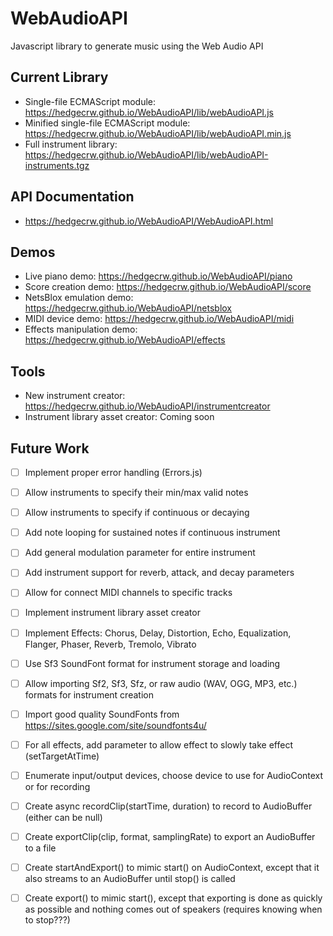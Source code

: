 # WebAudioAPI
Javascript library to generate music using the Web Audio API

## Current Library
 - Single-file ECMAScript module: https://hedgecrw.github.io/WebAudioAPI/lib/webAudioAPI.js
 - Minified single-file ECMAScript module: https://hedgecrw.github.io/WebAudioAPI/lib/webAudioAPI.min.js
 - Full instrument library: https://hedgecrw.github.io/WebAudioAPI/lib/webAudioAPI-instruments.tgz

## API Documentation

 - https://hedgecrw.github.io/WebAudioAPI/WebAudioAPI.html

## Demos
 - Live piano demo: https://hedgecrw.github.io/WebAudioAPI/piano
 - Score creation demo: https://hedgecrw.github.io/WebAudioAPI/score
 - NetsBlox emulation demo: https://hedgecrw.github.io/WebAudioAPI/netsblox
 - MIDI device demo: https://hedgecrw.github.io/WebAudioAPI/midi
 - Effects manipulation demo: https://hedgecrw.github.io/WebAudioAPI/effects

## Tools
 - New instrument creator: https://hedgecrw.github.io/WebAudioAPI/instrumentcreator
 - Instrument library asset creator: Coming soon

## Future Work

 - [ ] Implement proper error handling (Errors.js)
 - [ ] Allow instruments to specify their min/max valid notes
 - [ ] Allow instruments to specify if continuous or decaying
 - [ ] Add note looping for sustained notes if continuous instrument
 - [ ] Add general modulation parameter for entire instrument
 - [ ] Add instrument support for reverb, attack, and decay parameters
 - [ ] Allow for connect MIDI channels to specific tracks
 - [ ] Implement instrument library asset creator
 - [ ] Implement Effects: Chorus, Delay, Distortion, Echo, Equalization, Flanger, Phaser, Reverb, Tremolo, Vibrato
 - [ ] Use Sf3 SoundFont format for instrument storage and loading
 - [ ] Allow importing Sf2, Sf3, Sfz, or raw audio (WAV, OGG, MP3, etc.) formats for instrument creation
 - [ ] Import good quality SoundFonts from https://sites.google.com/site/soundfonts4u/
 - [ ] For all effects, add parameter to allow effect to slowly take effect (setTargetAtTime)

 - [ ] Enumerate input/output devices, choose device to use for AudioContext or for recording
 - [ ] Create async recordClip(startTime, duration) to record to AudioBuffer (either can be null)
 - [ ] Create exportClip(clip, format, samplingRate) to export an AudioBuffer to a file
 - [ ] Create startAndExport() to mimic start() on AudioContext, except that it also streams to an AudioBuffer until stop() is called
 - [ ] Create export() to mimic start(), except that exporting is done as quickly as possible and nothing comes out of speakers (requires knowing when to stop???)
